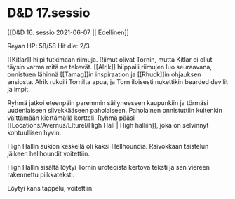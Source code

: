 # D&D 17.sessio
[[D&D 16. sessio 2021-06-07 || Edellinen]]

Reyan HP: 58/58
Hit die: 2/3

[[Kitlar]] hiipi tutkimaan riimuja. Riimut olivat Tornin, mutta Kitlar ei ollut täysin varma mitä ne tekevät. [[Alrik]] hiippaili riimujen luo seuraavana, onnistuen lähinnä [[Tamag]]in inspiraation ja [[Rhuck]]in ohjauksen ansiosta. Alrik rukoili Tornilta apua, ja Torn iloisesti nukettikin bearded devilit ja impit.

Ryhmä jatkoi eteenpäin paremmin säilyneeseen kaupunkiin ja törmäsi uudenlaiseen siivekkääseen paholaiseen. Paholainen onnistuttiin kuitenkin välttämään kiertämällä kortteli. Ryhmä pääsi [[Locations/Avernus/Elturel/High Hall | High halliin]], joka on selvinnyt kohtuullisen hyvin.

High Hallin aukion keskellä oli kaksi Hellhoundia. Raivokkaan taistelun jälkeen hellhoundit voitettiin. 

High Hallin sisältä löytyi Tornin uroteoista kertova teksti ja sen viereen rakennettu pilkkateksti.

Löytyi kans tappelu, voitettiin.